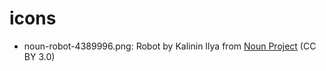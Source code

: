 # icons
- noun-robot-4389996.png: Robot by Kalinin Ilya from <a href="https://thenounproject.com/browse/icons/term/robot/" target="_blank" title="Robot Icons">Noun Project</a> (CC BY 3.0)
